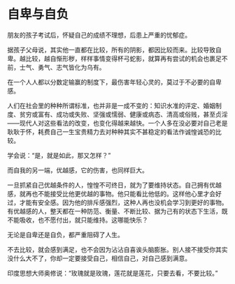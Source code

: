 # 自卑与自负

朋友的孩子考试后，怀疑自己的成绩不理想，后患上严重的忧郁症。 

据孩子父母说，其实他一直都在比较，所有的阴影，都因比较而来。比较导致自卑。越比较，越自惭形秽，样样事情变得杯弓蛇影，就算再有尝试的机会也裹足不前，士气、勇气、志气皆化为乌有。 

在一个人人都以分数定输赢的制度下，最伤害年轻心灵的，莫过于不必要的自卑感。 

人们在社会里的种种所谓标准，也并非是一成不变的：知识水准的评定、婚姻制度、贫穷或富有、成功或失败、坚强或懦弱、健康或病态、清高或俗贱，甚至贞淫——现代人对这些看法的改变，也变化得越来越快。一个人多在没必要对自己老是耿耿于怀，耗费自己一生宝贵精力去对种种其实不甚稳定的看法作诚惶诚恐的比较。 

学会说：“是，就是如此，那又怎样？” 

而自我的另一端，优越感，它的伤害，也同样巨大。 

一旦抓紧自己优越条件的人，惶惶不可终日，就为了要维持状态。自己拥有优越感，就再也不能接受比他更优越的事物。他只能看比他低的。这样他心里才会好过，才能有安全感。因为他的排斥感强烈，这种人再也没机会学习到更好的事物。有优越感的人，整天都在一种防范、衡量、不断比较、据为己有的状态下生活，既不能吸收，也不愿付出，就只能维持。这哪能快乐？ 

无论是自卑还是自负，都严重阻碍了人生。 

不去比较，就会感到满足，也不会因为沾沾自喜诶头脑膨胀。别人接不接受你其实没什么大不了，你却一定要接受自己，相信自己，对自己感到满意。 

印度思想大师奥修说：“玫瑰就是玫瑰，莲花就是莲花，只要去看，不要比较。”
 